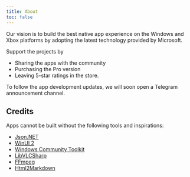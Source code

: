 ```yaml
---
title: About
toc: false
---
```


Our vision is to build the best native app experience on the Windows and Xbox platforms by adopting the latest technology provided by Microsoft.

Support the projects by 
- Sharing the apps with the community
- Purchasing the Pro version
- Leaving 5-star ratings in the store.

To follow the app development updates, we will soon open a Telegram announcement channel.

## Credits

Apps cannot be built without the following tools and inspirations:

- [Json.NET](https://www.newtonsoft.com/json)
- [WinUI 2](https://learn.microsoft.com/en-us/windows/apps/winui/winui2/)
- [Windows Community Toolkit](https://aka.ms/wct)
- [LibVLCSharp](https://code.videolan.org/videolan/LibVLCSharp)
- [FFmpeg](https://ffmpeg.org/)
- [Html2Markdown](https://github.com/mysticmind/reversemarkdown-net)